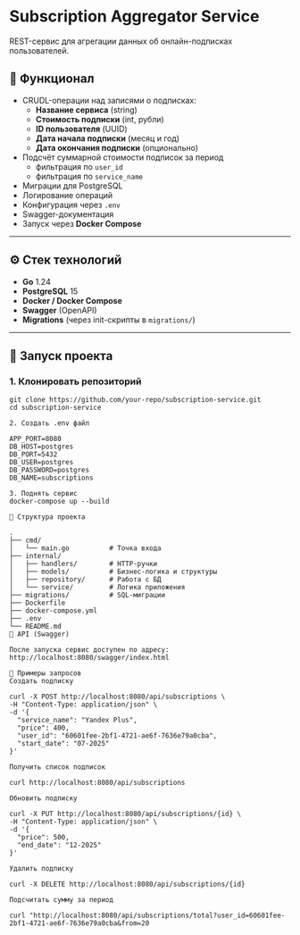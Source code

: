 # Subscription Aggregator Service  

REST-сервис для агрегации данных об онлайн-подписках пользователей.  

## 📌 Функционал
- CRUDL-операции над записями о подписках:
  - **Название сервиса** (string)  
  - **Стоимость подписки** (int, рубли)  
  - **ID пользователя** (UUID)  
  - **Дата начала подписки** (месяц и год)  
  - **Дата окончания подписки** (опционально)  
- Подсчёт суммарной стоимости подписок за период  
  - фильтрация по `user_id`  
  - фильтрация по `service_name`  
- Миграции для PostgreSQL  
- Логирование операций  
- Конфигурация через `.env`  
- Swagger-документация  
- Запуск через **Docker Compose**

---

## ⚙️ Стек технологий
- **Go** 1.24  
- **PostgreSQL** 15  
- **Docker / Docker Compose**  
- **Swagger** (OpenAPI)  
- **Migrations** (через init-скрипты в `migrations/`)  

---

## 🚀 Запуск проекта

### 1. Клонировать репозиторий
```
git clone https://github.com/your-repo/subscription-service.git
cd subscription-service

2. Создать .env файл

APP_PORT=8080
DB_HOST=postgres
DB_PORT=5432
DB_USER=postgres
DB_PASSWORD=postgres
DB_NAME=subscriptions

3. Поднять сервис
docker-compose up --build

📂 Структура проекта

.
├── cmd/
│   └── main.go          # Точка входа
├── internal/
│   ├── handlers/        # HTTP-ручки
│   ├── models/          # Бизнес-логика и структуры
│   ├── repository/      # Работа с БД
│   └── service/         # Логика приложения
├── migrations/          # SQL-миграции
├── Dockerfile
├── docker-compose.yml
├── .env
└── README.md
📖 API (Swagger)

После запуска сервис доступен по адресу:
http://localhost:8080/swagger/index.html

📌 Примеры запросов
Создать подписку

curl -X POST http://localhost:8080/api/subscriptions \
-H "Content-Type: application/json" \
-d '{
  "service_name": "Yandex Plus",
  "price": 400,
  "user_id": "60601fee-2bf1-4721-ae6f-7636e79a0cba",
  "start_date": "07-2025"
}'

Получить список подписок

curl http://localhost:8080/api/subscriptions

Обновить подписку

curl -X PUT http://localhost:8080/api/subscriptions/{id} \
-H "Content-Type: application/json" \
-d '{
  "price": 500,
  "end_date": "12-2025"
}'

Удалить подписку

curl -X DELETE http://localhost:8080/api/subscriptions/{id}

Подсчитать сумму за период

curl "http://localhost:8080/api/subscriptions/total?user_id=60601fee-2bf1-4721-ae6f-7636e79a0cba&from=20
